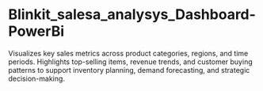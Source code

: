 # Blinkit_salesa_analysys_Dashboard-PowerBi
Visualizes key sales metrics across product categories, regions, and time periods. Highlights top-selling items, revenue trends, and customer buying patterns to support inventory planning, demand forecasting, and strategic decision-making.
